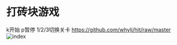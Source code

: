 # 打砖块游戏
k开始
p暂停
1/2/3切换关卡
https://github.com/whylj/hit/raw/master
<br/> 
![index](https://github.com/whylj/hit/raw/master/img/hit.jpg)
